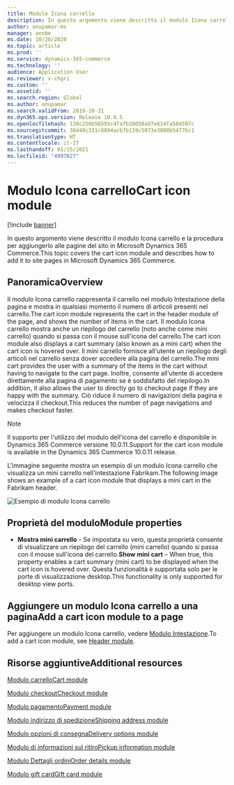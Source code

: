 ```yaml
---
title: Modulo Icona carrello
description: In questo argomento viene descritto il modulo Icona carrello e la procedura per aggiungerlo alle pagine del sito in Microsoft Dynamics 365 Commerce.
author: anupamar-ms
manager: annbe
ms.date: 10/20/2020
ms.topic: article
ms.prod: ''
ms.service: dynamics-365-commerce
ms.technology: ''
audience: Application User
ms.reviewer: v-chgri
ms.custom: ''
ms.assetid: ''
ms.search.region: Global
ms.author: anupamar
ms.search.validFrom: 2019-10-31
ms.dyn365.ops.version: Release 10.0.5
ms.openlocfilehash: 138c256b56593c4fafb20050a97e614fa584597c
ms.sourcegitcommit: 38d40c331c8894acb7b119c5073e3088b54776c1
ms.translationtype: HT
ms.contentlocale: it-IT
ms.lasthandoff: 01/15/2021
ms.locfileid: "4997827"
---
```

# <a name="cart-icon-module"></a><span data-ttu-id="a22b9-103">Modulo Icona carrello</span><span class="sxs-lookup"><span data-stu-id="a22b9-103">Cart icon module</span></span>

[!include [banner](includes/banner.md)]

<span data-ttu-id="a22b9-104">In questo argomento viene descritto il modulo Icona carrello e la procedura per aggiungerlo alle pagine del sito in Microsoft Dynamics 365 Commerce.</span><span class="sxs-lookup"><span data-stu-id="a22b9-104">This topic covers the cart icon module and describes how to add it to site pages in Microsoft Dynamics 365 Commerce.</span></span>

## <a name="overview"></a><span data-ttu-id="a22b9-105">Panoramica</span><span class="sxs-lookup"><span data-stu-id="a22b9-105">Overview</span></span>

<span data-ttu-id="a22b9-106">Il modulo Icona carrello rappresenta il carrello nel modulo Intestazione della pagina e mostra in qualsiasi momento il numero di articoli presenti nel carrello.</span><span class="sxs-lookup"><span data-stu-id="a22b9-106">The cart icon module represents the cart in the header module of the page, and shows the number of items in the cart.</span></span> <span data-ttu-id="a22b9-107">Il modulo Icona carrello mostra anche un riepilogo del carrello (noto anche come mini carrello) quando si passa con il mouse sull'icona del carrello.</span><span class="sxs-lookup"><span data-stu-id="a22b9-107">The cart icon module also displays a cart summary (also known as a mini cart) when the cart icon is hovered over.</span></span> <span data-ttu-id="a22b9-108">Il mini carrello fornisce all'utente un riepilogo degli articoli nel carrello senza dover accedere alla pagina del carrello.</span><span class="sxs-lookup"><span data-stu-id="a22b9-108">The mini cart provides the user with a summary of the items in the cart without having to navigate to the cart page.</span></span> <span data-ttu-id="a22b9-109">Inoltre, consente all'utente di accedere direttamente alla pagina di pagamento se è soddisfatto del riepilogo.</span><span class="sxs-lookup"><span data-stu-id="a22b9-109">In addition, it also allows the user to directly go to checkout page if they are happy with the summary.</span></span> <span data-ttu-id="a22b9-110">Ciò riduce il numero di navigazioni della pagina e velocizza il checkout.</span><span class="sxs-lookup"><span data-stu-id="a22b9-110">This reduces the number of page navigations and makes checkout faster.</span></span> 

> [!NOTE]
> <span data-ttu-id="a22b9-111">Il supporto per l'utilizzo del modulo dell'icona del carrello è disponibile in Dynamics 365 Commerce versione 10.0.11.</span><span class="sxs-lookup"><span data-stu-id="a22b9-111">Support for the cart icon module is available in the Dynamics 365 Commerce 10.0.11 release.</span></span>

<span data-ttu-id="a22b9-112">L'immagine seguente mostra un esempio di un modulo Icona carrello che visualizza un mini carrello nell'intestazione Fabrikam.</span><span class="sxs-lookup"><span data-stu-id="a22b9-112">The following image shows an example of a cart icon module that displays a mini cart in the Fabrikam header.</span></span>

![Esempio di modulo Icona carrello](./media/ecommerce-Minicart.PNG)

## <a name="module-properties"></a><span data-ttu-id="a22b9-114">Proprietà del modulo</span><span class="sxs-lookup"><span data-stu-id="a22b9-114">Module properties</span></span>

- <span data-ttu-id="a22b9-115">**Mostra mini carrello** - Se impostata su vero, questa proprietà consente di visualizzare un riepilogo del carrello (mini carrello) quando si passa con il mouse sull'icona del carrello.</span><span class="sxs-lookup"><span data-stu-id="a22b9-115">**Show mini cart** – When true, this property enables a cart summary (mini cart) to be displayed when the cart icon is hovered over.</span></span> <span data-ttu-id="a22b9-116">Questa funzionalità è supportata solo per le porte di visualizzazione desktop.</span><span class="sxs-lookup"><span data-stu-id="a22b9-116">This functionality is only supported for desktop view ports.</span></span>

## <a name="add-a-cart-icon-module-to-a-page"></a><span data-ttu-id="a22b9-117">Aggiungere un modulo Icona carrello a una pagina</span><span class="sxs-lookup"><span data-stu-id="a22b9-117">Add a cart icon module to a page</span></span>

<span data-ttu-id="a22b9-118">Per aggiungere un modulo Icona carrello, vedere [Modulo Intestazione](author-header-module.md).</span><span class="sxs-lookup"><span data-stu-id="a22b9-118">To add a cart icon module, see [Header module](author-header-module.md).</span></span>

## <a name="additional-resources"></a><span data-ttu-id="a22b9-119">Risorse aggiuntive</span><span class="sxs-lookup"><span data-stu-id="a22b9-119">Additional resources</span></span>

[<span data-ttu-id="a22b9-120">Modulo carrello</span><span class="sxs-lookup"><span data-stu-id="a22b9-120">Cart module</span></span>](add-cart-module.md)

[<span data-ttu-id="a22b9-121">Modulo checkout</span><span class="sxs-lookup"><span data-stu-id="a22b9-121">Checkout module</span></span>](add-checkout-module.md)

[<span data-ttu-id="a22b9-122">Modulo pagamento</span><span class="sxs-lookup"><span data-stu-id="a22b9-122">Payment module</span></span>](payment-module.md)

[<span data-ttu-id="a22b9-123">Modulo indirizzo di spedizione</span><span class="sxs-lookup"><span data-stu-id="a22b9-123">Shipping address module</span></span>](ship-address-module.md)

[<span data-ttu-id="a22b9-124">Modulo opzioni di consegna</span><span class="sxs-lookup"><span data-stu-id="a22b9-124">Delivery options module</span></span>](delivery-options-module.md)

[<span data-ttu-id="a22b9-125">Modulo di informazioni sul ritiro</span><span class="sxs-lookup"><span data-stu-id="a22b9-125">Pickup information module</span></span>](pickup-info-module.md)

[<span data-ttu-id="a22b9-126">Modulo Dettagli ordini</span><span class="sxs-lookup"><span data-stu-id="a22b9-126">Order details module</span></span>](order-confirmation-module.md)

[<span data-ttu-id="a22b9-127">Modulo gift card</span><span class="sxs-lookup"><span data-stu-id="a22b9-127">Gift card module</span></span>](add-giftcard.md)
